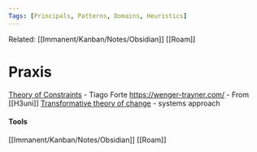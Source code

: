 ```yaml
---
Tags: [Principals, Patterns, Domains, Heuristics]
---
```

Related: [[Immanent/Kanban/Notes/Obsidian]] [[Roam]] 

# Praxis

[Theory of Constraints](https://medium.com/praxis-blog/theory-of-constraints-101-table-of-contents-8bbb6627915b) - Tiago Forte
https://wenger-trayner.com/ - From [[H3uni]]
[Transformative theory of change](https://www.tipconsortium.net/publication/motion-handbook-developing-a-transformative-theory-of-change/) - systems approach

#### Tools
[[Immanent/Kanban/Notes/Obsidian]]
[[Roam]]